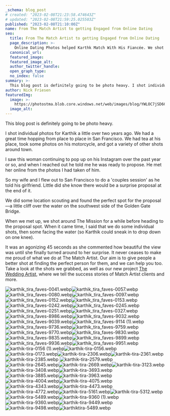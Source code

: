 ```yaml
---
_schema: blog_post
# created: "2023-02-08T21:23:58.474643Z"
# updated: "2023-02-08T21:59:25.025503Z"
published: "2023-02-08T21:10:00Z"
name: From The Match Artist to getting Engaged from Online Dating
seo:
  title: From The Match Artist to getting Engaged from Online Dating
  page_description: >-
    Online Dating Photos helped Karthk Match With His Fiancée. We shot engagement photos in San Francisco and it included a proposal.
  canonical_url:
  featured_image:
  featured_image_alt:
  author_twitter_handle:
  open_graph_type:
  no_index: false
summary: >-
  This blog post is definitely going to be photo heavy. I shot individual photos for Karthik a little over two years ago. We had a great time hopping from place to place in San Francisco. We had tea at his place, took some photos on his motorcycle, and got a ...
author: Nick Friesen
featuredImg:
  image: >-
    https://photostma.blob.core.windows.net/web/images/blog/YWLOC7jSD6C4LqeVB9uK.jpg
  image_alt:
---
```


<p>This blog post is definitely going to be photo heavy.</p>
<p>I shot individual photos for Karthik a little over two years ago. We had a great time hopping from place to place in San Francisco. We had tea at his place, took some photos on his motorcycle, and got a variety of other shots around town.</p>
<p>I saw this woman continuing to pop up on his Instagram over the past year or so, and when I reached out he told me he was ready to propose. He met her online from the photos I had taken of him.&nbsp;</p>
<p>So my wife and I flew out to San Francisco to do a 'couples session' as he told his girlfriend. Little did she know there would be a surprise proposal at the end of it.</p>
<p>We did some location scouting and found the perfect spot for the proposal&mdash;a little cliff over the water on the southwest side of the Golden Gate Bridge.</p>
<p>When we met up, we shot around The Mission for a while before heading to the proposal spot. When it came time, I said that we do some individual shots, then some facing the water (so Karthik could sneak in to drop down on one knee).</p>
<p>It was an agonizing 45 seconds as she commented how beautiful the view was until she finally turned around to her surprise. It never ceases to make me proud of what we do at The Match Artist. Our aim is to give people a better shot at finding the perfect person for them, and we can help you too. Take a look at the shots we grabbed, as well as our new project <a href="https://theweddingartist.com" rel="follow noopener" target="_blank">The Wedding Artist</a>, where we tell the success stories of Match Artist clients and more.</p>
<img src="https://cdn.buttercms.com/qwB5RuJGQQimWXVp1lfw" alt="karthik_tira_faves-0041.webp"><img src="https://cdn.buttercms.com/1tEsY1pSqSGuFO7ymOyL" alt="karthik_tira_faves-0057.webp"><img src="https://cdn.buttercms.com/zSW093J6SZWGgzbi9jJJ" alt="karthik_tira_faves-0080.webp"><img src="https://cdn.buttercms.com/2hN9zHcHQV6QFqY2ZKgz" alt="karthik_tira_faves-0097.webp"><img src="https://cdn.buttercms.com/HpSK29fRy2z0tJlBETA9" alt="karthik_tira_faves-0152.webp"><img src="https://cdn.buttercms.com/I4qXAmjRySVJLkAQ1Z4N" alt="karthik_tira_faves-0153.webp"><img src="https://cdn.buttercms.com/Z1frE9j9QfO5AuGftcsL" alt="karthik_tira_faves-0242.webp"><img src="https://cdn.buttercms.com/YIynVX15SmasTeycg5Uy" alt="karthik_tira_faves-0245.webp"><img src="https://cdn.buttercms.com/4ddeZSpPRMmyy6sxjoPE" alt="karthik_tira_faves-0251.webp"><img src="https://cdn.buttercms.com/NhRLu6cQPAjBujA5N8Wg" alt="karthik_tira_faves-0327.webp"><img src="https://cdn.buttercms.com/E51Wm3N0TWGtYrGCdpdG" alt="karthik_tira_faves-8986.webp"><img src="https://cdn.buttercms.com/C66sYRBvQDGKLUSJJ0V4" alt="karthik_tira_faves-9032.webp"><img src="https://cdn.buttercms.com/jZ7dP1mRTR21iPjhl4A9" alt="karthik_tira_faves-9039.webp"><img src="https://cdn.buttercms.com/yzK3VI9mQBGxpOtCPMii" alt="karthik_tira_faves-9114 (1).webp"><img src="https://cdn.buttercms.com/Illr4B7pQJaxXttfFUWI" alt="karthik_tira_faves-9736.webp"><img src="https://cdn.buttercms.com/wm3h3eQhTamuA4cAg4M6" alt="karthik_tira_faves-9759.webp"><img src="https://cdn.buttercms.com/HvLhQMNjQuWOnFMHKO28" alt="karthik_tira_faves-9770.webp"><img src="https://cdn.buttercms.com/HZ2lQhs9RBupEeUJHGlr" alt="karthik_tira_faves-9830.webp"><img src="https://cdn.buttercms.com/4aAzNtATBGO8gFjdmjHd" alt="karthik_tira_faves-9835.webp"><img src="https://cdn.buttercms.com/lBvuuK6Rr2TnyUz9ADnx" alt="karthik_tira_faves-9899.webp"><img src="https://cdn.buttercms.com/3aDoNHjQKamxwqxN17NA" alt="karthik_tira_faves-9936.webp"><img src="https://cdn.buttercms.com/o7aRti9fTj6R31A5rtAc" alt="karthik_tira_faves-9951.webp"><img src="https://cdn.buttercms.com/NAumG7D0QWxtjeDtnkfD" alt="karthik-tira-0156 (1).webp"><img src="https://cdn.buttercms.com/7qBWHS2R3muomK8B8muT" alt="karthik-tira-0156.webp"><img src="https://cdn.buttercms.com/fiygYbaET367ihRlBe3Z" alt="karthik-tira-0173.webp"><img src="https://cdn.buttercms.com/hDCFfwYXQaSfBBJQfwqh" alt="karthik-tira-2306.webp"><img src="https://cdn.buttercms.com/uD8CgDlITK6epbPj110b" alt="karthik-tira-2361.webp"><img src="https://cdn.buttercms.com/jO1iZwjFSSi0CLUsboZa" alt="karthik-tira-2385.webp">
<img src="https://cdn.buttercms.com/1vekiKRHSD6LGAggcQdZ" alt="karthik-tira-2579.webp"><img src="https://cdn.buttercms.com/AcYpQWgJSxeU2oIRPgoX" alt="karthik-tira-2645.webp"><img src="https://cdn.buttercms.com/EsJINWaXTcdRllIUZlWn" alt="karthik-tira-2669.webp"><img src="https://cdn.buttercms.com/K7XJN2LZSwyWnpQ8l1K5" alt="karthik-tira-3123.webp"><img src="https://cdn.buttercms.com/bJ6Xx24sQjqp0LE0wEld" alt="karthik-tira-3408.webp"><img src="https://cdn.buttercms.com/Su0M2kOwTGGFhegxiYel" alt="karthik-tira-3693.webp"><img src="https://cdn.buttercms.com/hmtqtPQxQh2TD3A6YAgU" alt="karthik-tira-3885.webp"><img src="https://cdn.buttercms.com/L7m0WrGvQUC7LcvpcEQn" alt="karthik-tira-3963.webp"><img src="https://cdn.buttercms.com/8I75NVKPTZuNcYi7sr0w" alt="karthik-tira-4004.webp"><img src="https://cdn.buttercms.com/brt8254RSJ2xYMtcpsQB" alt="karthik-tira-4075.webp"><img src="https://cdn.buttercms.com/iMDvC2IaQHaryK9YtYoK" alt="karthik-tira-4343.webp"><img src="https://cdn.buttercms.com/7UMeB8FIRFeD307hDELM" alt="karthik-tira-4473.webp"><img src="https://cdn.buttercms.com/PDZZXWezRpaMqgWiurvB" alt="karthik-tira-4772.webp"><img src="https://cdn.buttercms.com/q3nD3W4RtmbnGJgcUoWZ" alt="karthik-tira-5161.webp"><img src="https://cdn.buttercms.com/3UrZgJ2XRrNDWnZATjCw" alt="karthik-tira-5312.webp"><img src="https://cdn.buttercms.com/QjsrKrfRX67lDMMcbSV0" alt="karthik-tira-5489.webp"><img src="https://cdn.buttercms.com/C7mFZyc6Rs5h18lMP3HI" alt="karthik-tira-9360 (1).webp"><img src="https://cdn.buttercms.com/8Y3w0YDjQqmJBGB7BsPr" alt="karthik-tira-9360.webp"><img src="https://cdn.buttercms.com/gJO1EXqRRqs5QiDNu4PP" alt="karthik-tira-9449.webp"><img src="https://cdn.buttercms.com/34mIWsslReabJRmStg3S" alt="karthik-tira-9498.webp"><img src="https://cdn.buttercms.com/VoeD12V6Qdyp9oGpxPHi" alt="karthiktira-5489.webp">
